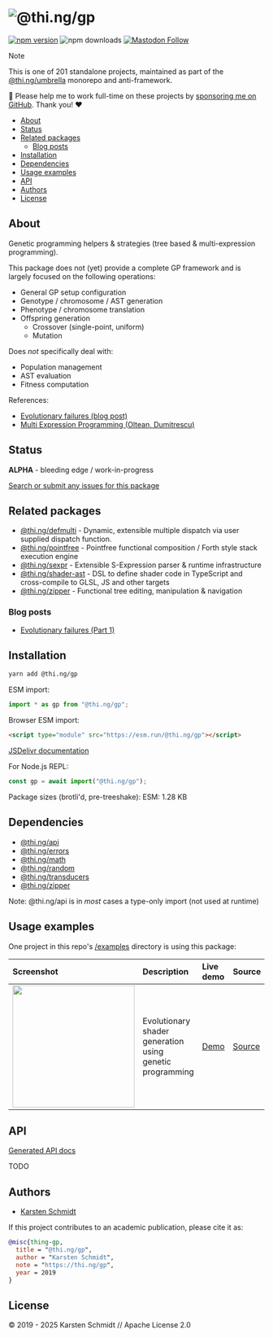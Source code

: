 <!-- This file is generated - DO NOT EDIT! -->
<!-- Please see: https://github.com/thi-ng/umbrella/blob/develop/CONTRIBUTING.md#changes-to-readme-files -->
# ![@thi.ng/gp](https://media.thi.ng/umbrella/banners-20230807/thing-gp.svg?964bfbe6)

[![npm version](https://img.shields.io/npm/v/@thi.ng/gp.svg)](https://www.npmjs.com/package/@thi.ng/gp)
![npm downloads](https://img.shields.io/npm/dm/@thi.ng/gp.svg)
[![Mastodon Follow](https://img.shields.io/mastodon/follow/109331703950160316?domain=https%3A%2F%2Fmastodon.thi.ng&style=social)](https://mastodon.thi.ng/@toxi)

> [!NOTE]
> This is one of 201 standalone projects, maintained as part
> of the [@thi.ng/umbrella](https://github.com/thi-ng/umbrella/) monorepo
> and anti-framework.
>
> 🚀 Please help me to work full-time on these projects by [sponsoring me on
> GitHub](https://github.com/sponsors/postspectacular). Thank you! ❤️

- [About](#about)
- [Status](#status)
- [Related packages](#related-packages)
  - [Blog posts](#blog-posts)
- [Installation](#installation)
- [Dependencies](#dependencies)
- [Usage examples](#usage-examples)
- [API](#api)
- [Authors](#authors)
- [License](#license)

## About

Genetic programming helpers & strategies (tree based & multi-expression programming).

This package does not (yet) provide a complete GP framework and is
largely focused on the following operations:

- General GP setup configuration
- Genotype / chromosome / AST generation
- Phenotype / chromosome translation
- Offspring generation
    - Crossover (single-point, uniform)
    - Mutation

Does *not* specifically deal with:

- Population management
- AST evaluation
- Fitness computation

References:

- [Evolutionary failures (blog post)](https://medium.com/@thi.ng/evolutionary-failures-part-1-54522c69be37)
- [Multi Expression Programming (Oltean, Dumitrescu)](https://www.mepx.org/oltean_mep.pdf)

## Status

**ALPHA** - bleeding edge / work-in-progress

[Search or submit any issues for this package](https://github.com/thi-ng/umbrella/issues?q=%5Bgp%5D+in%3Atitle)

## Related packages

- [@thi.ng/defmulti](https://github.com/thi-ng/umbrella/tree/develop/packages/defmulti) - Dynamic, extensible multiple dispatch via user supplied dispatch function.
- [@thi.ng/pointfree](https://github.com/thi-ng/umbrella/tree/develop/packages/pointfree) - Pointfree functional composition / Forth style stack execution engine
- [@thi.ng/sexpr](https://github.com/thi-ng/umbrella/tree/develop/packages/sexpr) - Extensible S-Expression parser & runtime infrastructure
- [@thi.ng/shader-ast](https://github.com/thi-ng/umbrella/tree/develop/packages/shader-ast) - DSL to define shader code in TypeScript and cross-compile to GLSL, JS and other targets
- [@thi.ng/zipper](https://github.com/thi-ng/umbrella/tree/develop/packages/zipper) - Functional tree editing, manipulation & navigation

### Blog posts

- [Evolutionary failures (Part 1)](https://medium.com/@thi.ng/evolutionary-failures-part-1-54522c69be37)

## Installation

```bash
yarn add @thi.ng/gp
```

ESM import:

```ts
import * as gp from "@thi.ng/gp";
```

Browser ESM import:

```html
<script type="module" src="https://esm.run/@thi.ng/gp"></script>
```

[JSDelivr documentation](https://www.jsdelivr.com/)

For Node.js REPL:

```js
const gp = await import("@thi.ng/gp");
```

Package sizes (brotli'd, pre-treeshake): ESM: 1.28 KB

## Dependencies

- [@thi.ng/api](https://github.com/thi-ng/umbrella/tree/develop/packages/api)
- [@thi.ng/errors](https://github.com/thi-ng/umbrella/tree/develop/packages/errors)
- [@thi.ng/math](https://github.com/thi-ng/umbrella/tree/develop/packages/math)
- [@thi.ng/random](https://github.com/thi-ng/umbrella/tree/develop/packages/random)
- [@thi.ng/transducers](https://github.com/thi-ng/umbrella/tree/develop/packages/transducers)
- [@thi.ng/zipper](https://github.com/thi-ng/umbrella/tree/develop/packages/zipper)

Note: @thi.ng/api is in _most_ cases a type-only import (not used at runtime)

## Usage examples

One project in this repo's
[/examples](https://github.com/thi-ng/umbrella/tree/develop/examples)
directory is using this package:

| Screenshot                                                                                                            | Description                                              | Live demo                                            | Source                                                                            |
|:----------------------------------------------------------------------------------------------------------------------|:---------------------------------------------------------|:-----------------------------------------------------|:----------------------------------------------------------------------------------|
| <img src="https://raw.githubusercontent.com/thi-ng/umbrella/develop/assets/examples/shader-ast-evo.jpg" width="240"/> | Evolutionary shader generation using genetic programming | [Demo](https://demo.thi.ng/umbrella/shader-ast-evo/) | [Source](https://github.com/thi-ng/umbrella/tree/develop/examples/shader-ast-evo) |

## API

[Generated API docs](https://docs.thi.ng/umbrella/gp/)

TODO

## Authors

- [Karsten Schmidt](https://thi.ng)

If this project contributes to an academic publication, please cite it as:

```bibtex
@misc{thing-gp,
  title = "@thi.ng/gp",
  author = "Karsten Schmidt",
  note = "https://thi.ng/gp",
  year = 2019
}
```

## License

&copy; 2019 - 2025 Karsten Schmidt // Apache License 2.0
